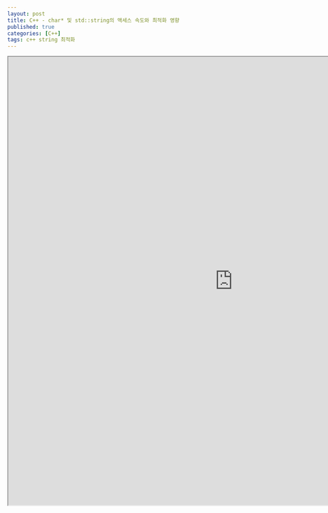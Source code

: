 ```yaml
---
layout: post
title: C++ - char* 및 std::string의 액세스 속도와 최적화 영향
published: true
categories: [C++]
tags: c++ string 최적화
---
```

<iframe width="1024" height="1024" src="https://docs.google.com/document/d/e/2PACX-1vQvoo2ASPfeK_o46a8iSyF0L-3CwrlckwRY9m0QGbi35QbNapFBalZNlLgTiMYOp6fzIY6dJk9gGsJN/pub?embedded=true"></iframe>   
  